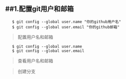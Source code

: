 ##1.配置git用户和邮箱 
---
```
   $ git config --global user.name "你的github用户名"    
   $ git config --global user.email "你的github邮箱"
```
> 配置用户名和邮箱
```
   $ git config --global user.name     
   $ git config --global user.email
```
> 查看用户名和邮箱

> 创建分支
